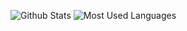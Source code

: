![Github Stats](https://github-readme-stats.vercel.app/api?username=LT-er&show_icons=true&theme=dark&count_private=true)
![Most Used Languages](https://github-readme-stats.vercel.app/api/top-langs/?username=LT-er&theme=dark&layout=compact)
